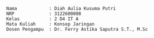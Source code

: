     Nama            : Diah Aulia Kusuma Putri
    NRP             : 3122600008
    Kelas           : 2 D4 IT A
    Mata Kuliah     : Konsep Jaringan
    Dosen Pengampu  : Dr. Ferry Astika Saputra S.T., M.Sc
